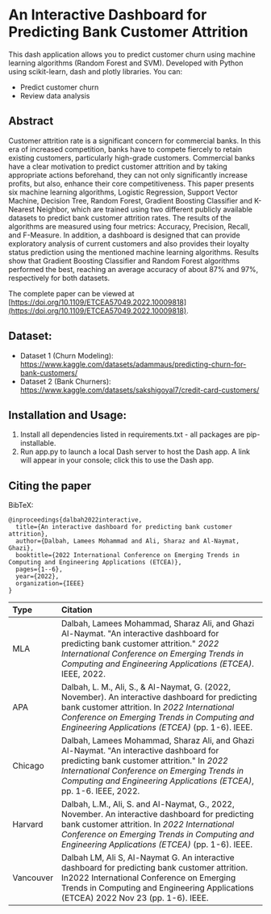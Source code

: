# An Interactive Dashboard for Predicting Bank Customer Attrition

This dash application allows you to predict  customer churn using machine learning algorithms (Random Forest and SVM). Developed with Python using scikit-learn, dash and plotly libraries. You can:
- Predict customer churn
- Review data analysis

## Abstract

Customer attrition rate is a significant concern for commercial banks. In this era of increased competition, banks have to compete fiercely to retain existing customers, particularly high-grade customers. Commercial banks have a clear motivation to predict customer attrition and by taking appropriate actions beforehand, they can not only significantly increase profits, but also, enhance their core competitiveness. This paper presents six machine learning algorithms, Logistic Regression, Support Vector Machine, Decision Tree, Random Forest, Gradient Boosting Classifier and K-Nearest Neighbor, which are trained using two different publicly available datasets to predict bank customer attrition rates. The results of the algorithms are measured using four metrics: Accuracy, Precision, Recall, and F-Measure. In addition, a dashboard is designed that can provide exploratory analysis of current customers and also provides their loyalty status prediction using the mentioned machine learning algorithms. Results show that Gradient Boosting Classifier and Random Forest algorithms performed the best, reaching an average accuracy of about 87% and 97%, respectively for both datasets.

The complete paper can be viewed at [https://doi.org/10.1109/ETCEA57049.2022.10009818](https://doi.org/10.1109/ETCEA57049.2022.10009818).


## Dataset:
- Dataset 1 (Churn Modeling): https://www.kaggle.com/datasets/adammaus/predicting-churn-for-bank-customers/
- Dataset 2 (Bank Churners): https://www.kaggle.com/datasets/sakshigoyal7/credit-card-customers/

## Installation and Usage:
1. Install all dependencies listed in requirements.txt - all packages are pip-installable.
2. Run app.py to launch a local Dash server to host the Dash app. A link will appear in your console; click this to use the Dash app.

## Citing the paper

BibTeX:

```console
@inproceedings{dalbah2022interactive,
  title={An interactive dashboard for predicting bank customer attrition},
  author={Dalbah, Lamees Mohammad and Ali, Sharaz and Al-Naymat, Ghazi},
  booktitle={2022 International Conference on Emerging Trends in Computing and Engineering Applications (ETCEA)},
  pages={1--6},
  year={2022},
  organization={IEEE}
}
```



| Type  | Citation |
| :------------- | :------------- |
| MLA  | Dalbah, Lamees Mohammad, Sharaz Ali, and Ghazi Al-Naymat. "An interactive dashboard for predicting bank customer attrition." _2022 International Conference on Emerging Trends in Computing and Engineering Applications (ETCEA)_. IEEE, 2022. |
| APA  | Dalbah, L. M., Ali, S., & Al-Naymat, G. (2022, November). An interactive dashboard for predicting bank customer attrition. In _2022 International Conference on Emerging Trends in Computing and Engineering Applications (ETCEA)_ (pp. 1-6). IEEE. |
| Chicago | Dalbah, Lamees Mohammad, Sharaz Ali, and Ghazi Al-Naymat. "An interactive dashboard for predicting bank customer attrition." In _2022 International Conference on Emerging Trends in Computing and Engineering Applications (ETCEA)_, pp. 1-6. IEEE, 2022. |
| Harvard | Dalbah, L.M., Ali, S. and Al-Naymat, G., 2022, November. An interactive dashboard for predicting bank customer attrition. In _2022 International Conference on Emerging Trends in Computing and Engineering Applications (ETCEA)_ (pp. 1-6). IEEE. |
| Vancouver | Dalbah LM, Ali S, Al-Naymat G. An interactive dashboard for predicting bank customer attrition. In2022 International Conference on Emerging Trends in Computing and Engineering Applications (ETCEA) 2022 Nov 23 (pp. 1-6). IEEE. |

